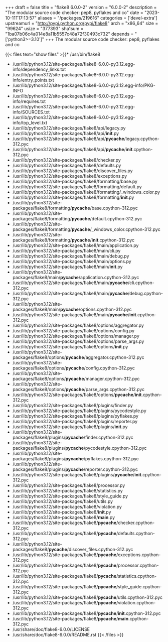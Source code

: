 +++
draft = false
title = "flake8 6.0.0-2"
version = "6.0.0-2"
description = "The modular source code checker: pep8, pyflakes and co"
date = "2023-10-11T17:13:57"
aliases = "/packages/219616"
categories = ['devel-extra']
upstreamurl = "http://pypi.python.org/pypi/flake8"
arch = "x86_64"
size = "99624"
usize = "377393"
sha1sum = "1ba07b06c4a014e8a11b5557c48a72f30493c732"
depends = "['python3>=3.10']"
+++
The modular source code checker: pep8, pyflakes and co

{{< files text="show files" >}}* /usr/bin/flake8
* /usr/lib/python3.12/site-packages/flake8-6.0.0-py3.12.egg-info/dependency_links.txt
* /usr/lib/python3.12/site-packages/flake8-6.0.0-py3.12.egg-info/entry_points.txt
* /usr/lib/python3.12/site-packages/flake8-6.0.0-py3.12.egg-info/PKG-INFO
* /usr/lib/python3.12/site-packages/flake8-6.0.0-py3.12.egg-info/requires.txt
* /usr/lib/python3.12/site-packages/flake8-6.0.0-py3.12.egg-info/SOURCES.txt
* /usr/lib/python3.12/site-packages/flake8-6.0.0-py3.12.egg-info/top_level.txt
* /usr/lib/python3.12/site-packages/flake8/api/legacy.py
* /usr/lib/python3.12/site-packages/flake8/api/__init__.py
* /usr/lib/python3.12/site-packages/flake8/api/__pycache__/legacy.cpython-312.pyc
* /usr/lib/python3.12/site-packages/flake8/api/__pycache__/__init__.cpython-312.pyc
* /usr/lib/python3.12/site-packages/flake8/checker.py
* /usr/lib/python3.12/site-packages/flake8/defaults.py
* /usr/lib/python3.12/site-packages/flake8/discover_files.py
* /usr/lib/python3.12/site-packages/flake8/exceptions.py
* /usr/lib/python3.12/site-packages/flake8/formatting/base.py
* /usr/lib/python3.12/site-packages/flake8/formatting/default.py
* /usr/lib/python3.12/site-packages/flake8/formatting/_windows_color.py
* /usr/lib/python3.12/site-packages/flake8/formatting/__init__.py
* /usr/lib/python3.12/site-packages/flake8/formatting/__pycache__/base.cpython-312.pyc
* /usr/lib/python3.12/site-packages/flake8/formatting/__pycache__/default.cpython-312.pyc
* /usr/lib/python3.12/site-packages/flake8/formatting/__pycache__/_windows_color.cpython-312.pyc
* /usr/lib/python3.12/site-packages/flake8/formatting/__pycache__/__init__.cpython-312.pyc
* /usr/lib/python3.12/site-packages/flake8/main/application.py
* /usr/lib/python3.12/site-packages/flake8/main/cli.py
* /usr/lib/python3.12/site-packages/flake8/main/debug.py
* /usr/lib/python3.12/site-packages/flake8/main/options.py
* /usr/lib/python3.12/site-packages/flake8/main/__init__.py
* /usr/lib/python3.12/site-packages/flake8/main/__pycache__/application.cpython-312.pyc
* /usr/lib/python3.12/site-packages/flake8/main/__pycache__/cli.cpython-312.pyc
* /usr/lib/python3.12/site-packages/flake8/main/__pycache__/debug.cpython-312.pyc
* /usr/lib/python3.12/site-packages/flake8/main/__pycache__/options.cpython-312.pyc
* /usr/lib/python3.12/site-packages/flake8/main/__pycache__/__init__.cpython-312.pyc
* /usr/lib/python3.12/site-packages/flake8/options/aggregator.py
* /usr/lib/python3.12/site-packages/flake8/options/config.py
* /usr/lib/python3.12/site-packages/flake8/options/manager.py
* /usr/lib/python3.12/site-packages/flake8/options/parse_args.py
* /usr/lib/python3.12/site-packages/flake8/options/__init__.py
* /usr/lib/python3.12/site-packages/flake8/options/__pycache__/aggregator.cpython-312.pyc
* /usr/lib/python3.12/site-packages/flake8/options/__pycache__/config.cpython-312.pyc
* /usr/lib/python3.12/site-packages/flake8/options/__pycache__/manager.cpython-312.pyc
* /usr/lib/python3.12/site-packages/flake8/options/__pycache__/parse_args.cpython-312.pyc
* /usr/lib/python3.12/site-packages/flake8/options/__pycache__/__init__.cpython-312.pyc
* /usr/lib/python3.12/site-packages/flake8/plugins/finder.py
* /usr/lib/python3.12/site-packages/flake8/plugins/pycodestyle.py
* /usr/lib/python3.12/site-packages/flake8/plugins/pyflakes.py
* /usr/lib/python3.12/site-packages/flake8/plugins/reporter.py
* /usr/lib/python3.12/site-packages/flake8/plugins/__init__.py
* /usr/lib/python3.12/site-packages/flake8/plugins/__pycache__/finder.cpython-312.pyc
* /usr/lib/python3.12/site-packages/flake8/plugins/__pycache__/pycodestyle.cpython-312.pyc
* /usr/lib/python3.12/site-packages/flake8/plugins/__pycache__/pyflakes.cpython-312.pyc
* /usr/lib/python3.12/site-packages/flake8/plugins/__pycache__/reporter.cpython-312.pyc
* /usr/lib/python3.12/site-packages/flake8/plugins/__pycache__/__init__.cpython-312.pyc
* /usr/lib/python3.12/site-packages/flake8/processor.py
* /usr/lib/python3.12/site-packages/flake8/statistics.py
* /usr/lib/python3.12/site-packages/flake8/style_guide.py
* /usr/lib/python3.12/site-packages/flake8/utils.py
* /usr/lib/python3.12/site-packages/flake8/violation.py
* /usr/lib/python3.12/site-packages/flake8/__init__.py
* /usr/lib/python3.12/site-packages/flake8/__main__.py
* /usr/lib/python3.12/site-packages/flake8/__pycache__/checker.cpython-312.pyc
* /usr/lib/python3.12/site-packages/flake8/__pycache__/defaults.cpython-312.pyc
* /usr/lib/python3.12/site-packages/flake8/__pycache__/discover_files.cpython-312.pyc
* /usr/lib/python3.12/site-packages/flake8/__pycache__/exceptions.cpython-312.pyc
* /usr/lib/python3.12/site-packages/flake8/__pycache__/processor.cpython-312.pyc
* /usr/lib/python3.12/site-packages/flake8/__pycache__/statistics.cpython-312.pyc
* /usr/lib/python3.12/site-packages/flake8/__pycache__/style_guide.cpython-312.pyc
* /usr/lib/python3.12/site-packages/flake8/__pycache__/utils.cpython-312.pyc
* /usr/lib/python3.12/site-packages/flake8/__pycache__/violation.cpython-312.pyc
* /usr/lib/python3.12/site-packages/flake8/__pycache__/__init__.cpython-312.pyc
* /usr/lib/python3.12/site-packages/flake8/__pycache__/__main__.cpython-312.pyc
* /usr/share/doc/flake8-6.0.0/LICENSE
* /usr/share/doc/flake8-6.0.0/README.rst
{{< /files >}}